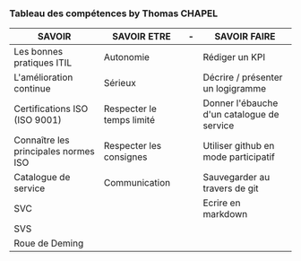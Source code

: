 ### Tableau des compétences by Thomas CHAPEL

| SAVOIR | SAVOIR ETRE |-| SAVOIR FAIRE | 
| ------ | ----------- |-| ------ | 
| Les bonnes pratiques ITIL   |     Autonomie        | |     Rédiger un KPI    |             
| L'amélioration continue      |       Sérieux      | |    Décrire / présenter un logigramme    |             
| Certifications ISO (ISO 9001)     |       Respecter le temps limité       | |   Donner l'ébauche d'un catalogue de service     |             
| Connaître les principales normes ISO      |    Respecter les consignes         | |   Utiliser github en mode participatif     |             
| Catalogue de service      |        Communication     | |  Sauvegarder au travers de git      |             
|   SVC   |             | |    Ecrire en markdown    |             
|    SVS   |             | |       |  
|   Roue de Deming    |             | |       |  
